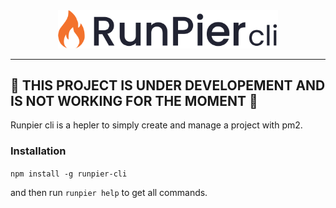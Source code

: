 <div align="center">
	<img src="./assets/runpier-cli-logo.png" width="70%"/>
</div>
<hr/>

## 🚨 THIS PROJECT IS UNDER DEVELOPEMENT AND IS NOT WORKING FOR THE MOMENT 🚨
Runpier cli is a hepler to simply create and manage a project with pm2.

### Installation

`npm install -g runpier-cli` 

and then run `runpier help` to get all commands.